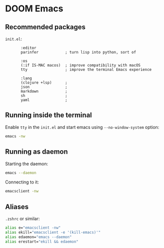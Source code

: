 # DOOM Emacs

## Recommended packages

`init.el`:

``` emacs-lisp
       :editor
       parinfer            ; turn lisp into python, sort of

       :os
       (:if IS-MAC macos)  ; improve compatibility with macOS
       tty                 ; improve the terminal Emacs experience

       :lang
       (clojure +lsp)      ;
       json                ;
       markdown            ; 
       sh                  ; 
       yaml                ; 
```

## Running inside the terminal

Enable `tty` in the `init.el` and start emacs using `--no-window-system` option:

```sh
emacs -nw
```

## Running as daemon

Starting the daemon:

```sh
emacs --daemon
```

Connecting to it:

```sh
emacsclient -nw
```

## Aliases

`.zshrc` or similar:

``` sh
alias e="emacsclient -nw"
alias ekill="emacsclient -e '(kill-emacs)'"
alias edaemon="emacs --daemon"
alias erestart="ekill && edaemon"
```
